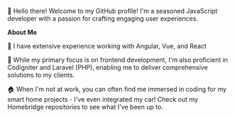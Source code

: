 👋 Hello there! Welcome to my GitHub profile! I'm a seasoned JavaScript developer with a passion for crafting engaging user experiences.

**About Me**

🚀 I have extensive experience working with Angular, Vue, and React

🔧 While my primary focus is on frontend development, I'm also proficient in Codigniter and Laravel (PHP), enabling me to deliver comprehensive solutions to my clients.

🏠 When I'm not at work, you can often find me immersed in coding for my smart home projects - I've even integrated my car! Check out my Homebridge repositories to see what I've been up to.
